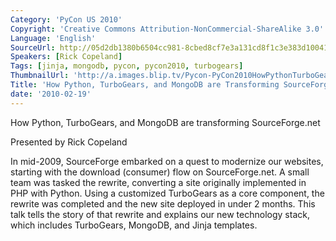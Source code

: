 ```yaml
---
Category: 'PyCon US 2010'
Copyright: 'Creative Commons Attribution-NonCommercial-ShareAlike 3.0'
Language: 'English'
SourceUrl: http://05d2db1380b6504cc981-8cbed8cf7e3a131cd8f1c3e383d10041.r93.cf2.rackcdn.com/pycon-us-2010/271_how-python-turbogears-and-mongodb-are-transforming-sourceforge-net-47.m4v
Speakers: [Rick Copeland]
Tags: [jinja, mongodb, pycon, pycon2010, turbogears]
ThumbnailUrl: 'http://a.images.blip.tv/Pycon-PyCon2010HowPythonTurboGearsAndMongoDBAreTransformingSou564-509.jpg'
Title: 'How Python, TurboGears, and MongoDB are Transforming SourceForge.net (#47)'
date: '2010-02-19'
---
```

How Python, TurboGears, and MongoDB are transforming SourceForge.net

  
Presented by Rick Copeland

  
In mid-2009, SourceForge embarked on a quest to modernize our websites,
starting with the download (consumer) flow on SourceForge.net. A small team
was tasked the rewrite, converting a site originally implemented in PHP with
Python. Using a customized TurboGears as a core component, the rewrite was
completed and the new site deployed in under 2 months. This talk tells the
story of that rewrite and explains our new technology stack, which includes
TurboGears, MongoDB, and Jinja templates.

